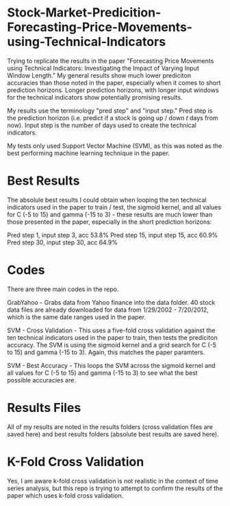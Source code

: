 # Stock-Market-Predicition-Forecasting-Price-Movements-using-Technical-Indicators
Trying to replicate the results in the paper "Forecasting Price Movements using Technical Indicators: Investigating the Impact of Varying Input Window Length." My general results show much lower prediciton accuracies than those noted in the paper, especially when it comes to short prediction horizons. Longer prediction horizons, with longer input windows for the technical indicators show potentially promising results.

My results use the terminology "pred step" and "input step." Pred step is the prediction horizon (i.e. predict if a stock is going up / down *t* days from now). Input step is the number of days used to create the technical indicators.

My tests only used Support Vector Machine (SVM), as this was noted as the best performing machine learning technique in the paper.

# Best Results
The absolule best results I could obtain when looping the ten technical indicators used in the paper to train / test, the sigmoid kernel, and all values for C (-5 to 15) and gamma (-15 to 3) - these results are much lower than those presented in the paper, especially in the short prediction horizons:

Pred step 1, input step 3, acc 53.8%
Pred step 15, input step 15, acc 60.9%
Pred step 30, input step 30, acc 64.9%

# Codes
There are three main codes in the repo.

GrabYahoo - Grabs data from Yahoo finance into the data folder. 40 stock data files are already downloaded for data from 1/29/2002 - 7/20/2012, which is the same date ranges used in the paper.

SVM - Cross Validation - This uses a five-fold cross validation against the ten technical indicators used in the paper to train, then tests the prediciton accuracy. The SVM is using the sigmoid kernel and a grid search for C (-5 to 15) and gamma (-15 to 3). Again, this matches the paper paramters.

SVM - Best Accuracy - This loops the SVM across the sigmoid kernel and all values for C (-5 to 15) and gamma (-15 to 3) to see what the best possible accuracies are.

# Results Files
All of my results are noted in the results folders (cross validation files are saved here) and best results folders (absolute best results are saved here).

# K-Fold Cross Validation
Yes, I am aware k-fold cross validation is not realistic in the context of time series analysis, but this repo is trying to attempt to confirm the results of the paper which uses k-fold cross validation.
